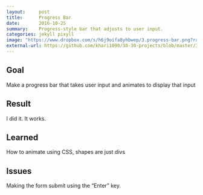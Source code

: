 ```yaml
---
layout:     post
title:      Progress Bar
date:       2016-10-25
summary:    Progress-style bar that adjusts to user input.
categories: jekyll pixyll
image: "https://www.dropbox.com/s/h6j9oifa8yhbwep/3.progress-bar.png?raw=1"
external-url: https://github.com/khari1090/30-30-projects/blob/master/3.progress-bar.html
---
```


## Goal
Make a progress bar that takes user input and animates to display that input

## Result
I did it. It works.

## Learned
How to animate using CSS, shapes are just divs

## Issues
Making the form submit using the “Enter” key.
